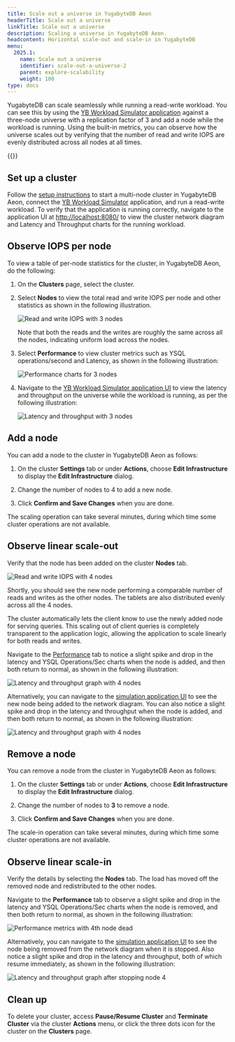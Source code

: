 ```yaml
---
title: Scale out a universe in YugabyteDB Aeon
headerTitle: Scale out a universe
linkTitle: Scale out a universe
description: Scaling a universe in YugabyteDB Aeon.
headcontent: Horizontal scale-out and scale-in in YugabyteDB
menu:
  2025.1:
    name: Scale out a universe
    identifier: scale-out-a-universe-2
    parent: explore-scalability
    weight: 100
type: docs
---
```


YugabyteDB can scale seamlessly while running a read-write workload. You can see this by using the [YB Workload Simulator application](https://github.com/YugabyteDB-Samples/yb-workload-simulator) against a three-node universe with a replication factor of 3 and add a node while the workload is running. Using the built-in metrics, you can observe how the universe scales out by verifying that the number of read and write IOPS are evenly distributed across all nodes at all times.

{{<product-tabs>}}

## Set up a cluster

Follow the [setup instructions](../../cluster-setup-aeon/) to start a multi-node cluster in YugabyteDB Aeon, connect the [YB Workload Simulator](../../cluster-setup-aeon/#set-up-yb-workload-simulator) application, and run a read-write workload. To verify that the application is running correctly, navigate to the application UI at <http://localhost:8080/> to view the cluster network diagram and Latency and Throughput charts for the running workload.

## Observe IOPS per node

To view a table of per-node statistics for the cluster, in YugabyteDB Aeon, do the following:

1. On the **Clusters** page, select the cluster.

1. Select **Nodes** to view the total read and write IOPS per node and other statistics as shown in the following illustration.

    ![Read and write IOPS with 3 nodes](/images/ce/transactions_cloud_observe1.png)

    Note that both the reads and the writes are roughly the same across all the nodes, indicating uniform load across the nodes.

1. Select **Performance** to view cluster metrics such as YSQL operations/second and Latency, as shown in the following illustration:

    ![Performance charts for 3 nodes](/images/ce/transactions_cloud_chart.png)

1. Navigate to the [YB Workload Simulator application UI](http://127.0.0.1:8080/) to view the latency and throughput on the universe while the workload is running, as per the following illustration:

    ![Latency and throughput with 3 nodes](/images/ce/simulation-graph-cloud.png)

## Add a node

You can add a node to the cluster in YugabyteDB Aeon as follows:

1. On the cluster **Settings** tab or under **Actions**, choose **Edit Infrastructure** to display the **Edit Infrastructure** dialog.

1. Change the number of nodes to 4 to add a new node.

1. Click **Confirm and Save Changes** when you are done.

The scaling operation can take several minutes, during which time some cluster operations are not available.

## Observe linear scale-out

Verify that the node has been added on the cluster **Nodes** tab.

![Read and write IOPS with 4 nodes](/images/ce/add-node-cloud.png)

Shortly, you should see the new node performing a comparable number of reads and writes as the other nodes. The tablets are also distributed evenly across all the 4 nodes.

The cluster automatically lets the client know to use the newly added node for serving queries. This scaling out of client queries is completely transparent to the application logic, allowing the application to scale linearly for both reads and writes.

Navigate to the [Performance](/preview/yugabyte-cloud/cloud-monitor/overview/) tab to notice a slight spike and drop in the latency and YSQL Operations/Sec charts when the node is added, and then both return to normal, as shown in the following illustration:

![Latency and throughput graph with 4 nodes](/images/ce/add-node-cloud-chart.png)

Alternatively, you can navigate to the [simulation application UI](http://127.0.0.1:8080/) to see the new node being added to the network diagram. You can also notice a slight spike and drop in the latency and throughput when the node is added, and then both return to normal, as shown in the following illustration:

![Latency and throughput graph with 4 nodes](/images/ce/add-node-graph-cloud.png)

## Remove a node

You can remove a node from the cluster in YugabyteDB Aeon as follows:

1. On the cluster **Settings** tab or under **Actions**, choose **Edit Infrastructure** to display the **Edit Infrastructure** dialog.

1. Change the number of nodes to **3** to remove a node.

1. Click **Confirm and Save Changes** when you are done.

The scale-in operation can take several minutes, during which time some cluster operations are not available.

## Observe linear scale-in

Verify the details by selecting the **Nodes** tab. The load has moved off the removed node and redistributed to the other nodes.

Navigate to the **Performance** tab to observe a slight spike and drop in the latency and YSQL Operations/Sec charts when the node is removed, and then both return to normal, as shown in the following illustration:

![Performance metrics with 4th node dead](/images/ce/stop-node-chart.png)

Alternatively, you can navigate to the [simulation application UI](http://127.0.0.1:8080/) to see the node being removed from the network diagram when it is stopped. Also notice a slight spike and drop in the latency and throughput, both of which resume immediately, as shown in the following illustration:

![Latency and throughput graph after stopping node 4](/images/ce/stop-node-graph-cloud.png)

## Clean up

To delete your cluster, access **Pause/Resume Cluster** and **Terminate Cluster** via the cluster **Actions** menu, or click the three dots icon for the cluster on the **Clusters** page.
